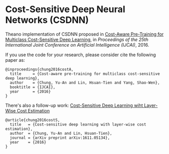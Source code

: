 # Cost-Sensitive Deep Neural Networks (CSDNN)

Theano implementation of CSDNN proposed in [Cost-Aware Pre-Training for Multiclass Cost-Sensitive Deep Learning](http://people.csail.mit.edu/andyyuan/docs/ijcai-16.csdnn.paper.pdf), in *Proceedings of the 25th International Joint Conference on Artificial Intelligence (IJCAI)*, 2016.

If you use the code for your research, please consider cite the following paper as:
```
@inproceedings{chung2016costA,
  title     = {Cost-aware pre-training for multiclass cost-sensitive deep learning},
  author    = {Chung, Yu-An and Lin, Hsuan-Tien and Yang, Shao-Wen},
  booktitle = {IJCAI},
  year      = {2016}
}
```

There's also a follow-up work: [Cost-Sensitive Deep Learning wiht Layer-Wise Cost Estimation](https://arxiv.org/abs/1611.05134)
```
@article{chung2016costS,
  title   = {Cost-sensitive deep learning with layer-wise cost estimation},
  author  = {Chung, Yu-An and Lin, Hsuan-Tien},
  journal = {arXiv preprint arXiv:1611.05134},
  year    = {2016}
}
```
